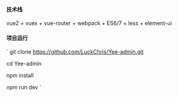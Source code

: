 
#### 技术栈
 vue2 + vuex + vue-router + webpack + ES6/7 + less + element-ui

#### 项目运行
`
git clone https://github.com/LuckChris/Yee-admin.git

cd Yee-admin

npm install

npm run dev
`
